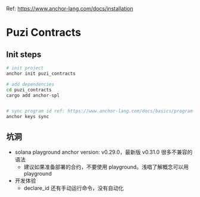Ref: https://www.anchor-lang.com/docs/installation

# Puzi Contracts

## Init steps

```bash
# init project
anchor init puzi_contracts

# add dependencies
cd puzi_contracts
cargo add anchor-spl


# sync program id ref: https://www.anchor-lang.com/docs/basics/program-structure#declare_id-macro
anchor keys sync

```

## 坑洞
- solana playground anchor version: v0.29.0，最新版 v0.31.0 很多不兼容的语法
    - 建议如果准备部署的合约，不要使用 playground。浅唱了解概念可以用 playground
- 开发体验
    - declare_id 还有手动运行命令，没有自动化